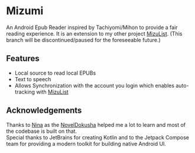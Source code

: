 # Mizumi

An Android Epub Reader inspired by Tachiyomi/Mihon to provide a fair reading experience. 
It is an extension to my other project [MizuList](https://github.com/shrimpyvongue/MizuList).
(This branch will be discontinued/paused for the foreseeable future.)

## Features
 - Local source to read local EPUBs
 - Text to speech
 - Allows Synchronization with the account you login which enables auto-tracking with [MizuList](https://github.com/shrimpyvongue/MizuList)

## Acknowledgements
Thanks to [Nina](https://github.com/nanihadesuka) as the [NovelDokusha](https://github.com/nanihadesuka/NovelDokusha) helped me a lot to learn and most of the codebase is built on that.  
Special thanks to JetBrains for creating Kotlin and to the Jetpack Compose team for providing a modern toolkit for building native Android UI.
